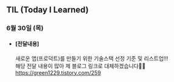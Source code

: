 ## TIL (Today I Learned)

### 6월 30일 (목)   

- #### [전달내용]    
  새로운 앱(프로덕트)를 만들기 위한 기술스택 선정 기준 및 리스트업!!!       
  해당 전달 내용이 많아 제 블로그 링크로 대체하겠습니다🙋🏻
  https://green1229.tistory.com/259   
